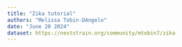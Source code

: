 ```yaml
---
title: "Zika tutorial"
authors: "Melissa Tobin-DAngelo"
date: "June 20 2024"
dataset: https://nextstrain.org/community/mtobin7/zika
---
```


